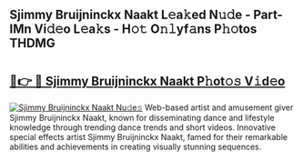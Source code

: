 ## Sjimmy Bruijninckx Naakt L𝚎a𝚔ed N𝚞𝚍e - Part-IMn Vi𝚍𝚎o L𝚎a𝚔s - H𝚘𝚝 O𝚗𝚕yf𝚊ns P𝚑𝚘tos THDMG

# <h2><a href="http://kfc4zh.oniu.top/?m=Sjimmy+Bruijninckx+Naakt">🔗👉 🔴 Sjimmy Bruijninckx Naakt P𝚑ot𝚘𝚜 V𝚒d𝚎o</a></h2>

[![Sjimmy Bruijninckx Naakt Nu𝚍e𝚜](https://i.imgur.com/0qMVB7G.gif)](http://kfc4zh.oniu.top/?m=Sjimmy+Bruijninckx+Naakt)
Web-based artist and amusement giver Sjimmy Bruijninckx Naakt, known for disseminating dance and lifestyle knowledge through trending dance trends and short videos. Innovative special effects artist Sjimmy Bruijninckx Naakt, famed for their remarkable abilities and achievements in creating visually stunning sequences.  
